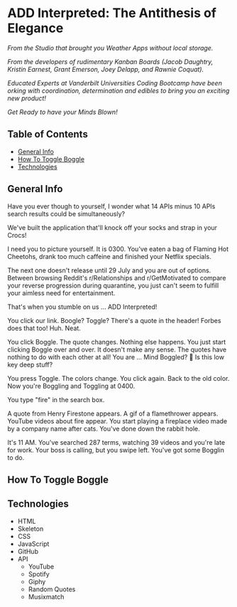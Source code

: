 # **ADD Interpreted:  The Antithesis of Elegance**

*From the Studio that brought you Weather Apps without local storage.*

*From the developers of rudimentary Kanban Boards (Jacob Daughtry, Kristin Earnest, Grant Emerson, Joey Delapp, and Rawnie Coquat).*

*Educated Experts at Vanderbilt Universities Coding Bootcamp have been orking with coordination, determination and edibles to bring you an exciting new product!*

*Get Ready to have your Minds Blown!*

## Table of Contents
* [General Info](#general-info)
* [How To Toggle Boggle](#how-to-toggle-boggle)
* [Technologies](#technologies)

## General Info

Have you ever though to yourself, I wonder what 14 APIs minus 10 APIs search results could be simultaneously?

We've built the application that'll knock off your socks and strap in your Crocs!

I need you to picture yourself.  It is 0300.  You've eaten a bag of Flaming Hot Cheetohs, drank too much caffeine and finished your Netflix specials.

The next one doesn't release until 29 July and you are out of options.  Between browsing Reddit's r/Relationships and r/GetMotivated to compare your reverse progression during quarantine, you just can't seem to fulfill your aimless need for entertainment.

That's when you stumble on us ... ADD Interpreted!

You click our link.  Boogle?  Toggle?  There's a quote in the header!  Forbes does that too!  Huh. Neat. 

You click Boggle.  The quote changes.  Nothing else happens.  You just start clicking Boggle over and over.  It doesn't make any sense.  The quotes have nothing to do with each other at all!  You are ... Mind Boggled? :eyes: Is this low key deep stuff?

You press Toggle.  The colors change.  You click again.  Back to the old color.  Now you're Boggling and Toggling at 0400.

You type "fire" in the search box.

A quote from Henry Firestone appears. A gif of a flamethrower appears. YouTube videos about fire appear. You start playing a fireplace video made by a company name after cats. You've done down the rabbit hole.

It's 11 AM. You've searched 287 terms, watching 39 videos and you're late for work. Your boss is calling, but you swipe left. You've got some Bogglin to do.

## How To Toggle Boggle

## Technologies

* HTML
* Skeleton
* CSS
* JavaScript
* GitHub
* API
    * YouTube
    * Spotify
    * Giphy
    * Random Quotes
    * Musixmatch

